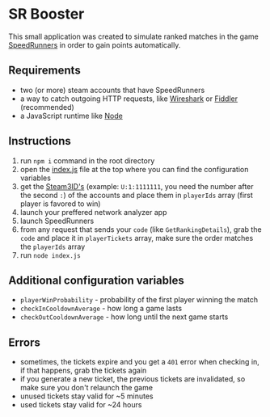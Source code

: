 # SR Booster

This small application was created to simulate ranked matches in the game [SpeedRunners](https://store.steampowered.com/app/207140/SpeedRunners/) in order to gain points automatically.

## Requirements

- two (or more) steam accounts that have SpeedRunners
- a way to catch outgoing HTTP requests, like [Wireshark](https://www.wireshark.org/) or [Fiddler](https://www.telerik.com/download/fiddler) (recommended)
- a JavaScript runtime like [Node](https://nodejs.org/en)

## Instructions

1. run `npm i` command in the root directory
2. open the [index.js](./index.js) file at the top where you can find the configuration variables
3. get the [Steam3ID's](https://steamid.uk/) (example: `U:1:1111111`, you need the number after the second `:`) of the accounts and place them in `playerIds` array (first player is favored to win)
4. launch your preffered network analyzer app
5. launch SpeedRunners
6. from any request that sends your `code` (like `GetRankingDetails`), grab the `code` and place it in `playerTickets` array, make sure the order matches the `playerIds` array
7. run `node index.js`

## Additional configuration variables

- `playerWinProbability` - probability of the first player winning the match
- `checkInCooldownAverage` - how long a game lasts
- `checkOutCooldownAverage` - how long until the next game starts

## Errors

- sometimes, the tickets expire and you get a `401` error when checking in, if that happens, grab the tickets again
- if you generate a new ticket, the previous tickets are invalidated, so make sure you don't relaunch the game
- unused tickets stay valid for ~5 minutes
- used tickets stay valid for ~24 hours
